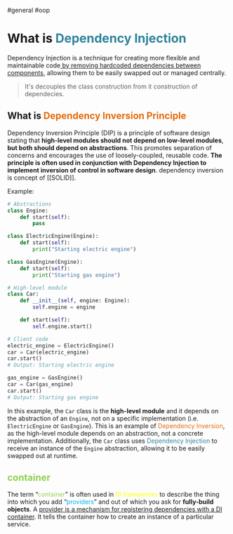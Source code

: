 #general #oop 
# What is <font color="#31859b">Dependency Injection</font> 
Dependency Injection is a technique for creating more flexible and maintainable code<u> by removing hardcoded dependencies between components</u>, allowing them to be easily swapped out or managed centrally.
> It's decouples the class construction from it construction of dependecies.

## What is <font color="#e36c09">Dependency Inversion Principle</font>
Dependency Inversion Principle (DIP) is a principle of software design stating that **high-level modules should not depend on low-level modules**, **but both should depend on abstractions**. This promotes separation of concerns and encourages the use of loosely-coupled, reusable code. **The principle is often used in conjunction with Dependency Injection to implement inversion of control in software design**.
dependency inversion is concept of [[SOLID]].

Example:
```python
# Abstractions
class Engine:
    def start(self):
        pass

class ElectricEngine(Engine):
    def start(self):
        print("Starting electric engine")

class GasEngine(Engine):
    def start(self):
        print("Starting gas engine")

# High-level module
class Car:
    def __init__(self, engine: Engine):
        self.engine = engine

    def start(self):
        self.engine.start()

# Client code
electric_engine = ElectricEngine()
car = Car(electric_engine)
car.start()
# Output: Starting electric engine

gas_engine = GasEngine()
car = Car(gas_engine)
car.start()
# Output: Starting gas engine
```

In this example, the `Car` class is the **high-level module** and it depends on the abstraction of an `Engine`, not on a specific implementation (i.e. `ElectricEngine` or `GasEngine`). This is an example of <font color="#e36c09">Dependency Inversion</font>, as the high-level module depends on an abstraction, not a concrete implementation. Additionally, the `Car` class uses <font color="#31859b">Dependency Injection</font> to receive an instance of the `Engine` abstraction, allowing it to be easily swapped out at runtime.

## <font color="#92d050">container</font>
The term “<font color="#92d050">container</font>” is often used in <font color="#ffff00">DI frameworks</font> to describe the thing into which you add “<font color="#00b0f0">providers</font>” and out of which you ask for **fully-build objects**.
A <u>provider is a mechanism for registering dependencies with a DI container</u>. It tells the container how to create an instance of a particular service. 